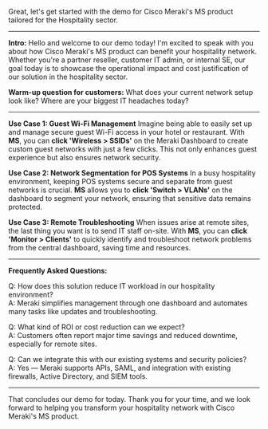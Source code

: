 Great, let's get started with the demo for Cisco Meraki's MS product tailored for the Hospitality sector.

---

**Intro:**
Hello and welcome to our demo today! I'm excited to speak with you about how Cisco Meraki's MS product can benefit your hospitality network. Whether you're a partner reseller, customer IT admin, or internal SE, our goal today is to showcase the operational impact and cost justification of our solution in the hospitality sector.

**Warm-up question for customers:** What does your current network setup look like? Where are your biggest IT headaches today?

---

**Use Case 1: Guest Wi-Fi Management**
Imagine being able to easily set up and manage secure guest Wi-Fi access in your hotel or restaurant. With **MS**, you can **click 'Wireless > SSIDs'** on the Meraki Dashboard to create custom guest networks with just a few clicks. This not only enhances guest experience but also ensures network security.

**Use Case 2: Network Segmentation for POS Systems**
In a busy hospitality environment, keeping POS systems secure and separate from guest networks is crucial. **MS** allows you to **click 'Switch > VLANs'** on the dashboard to segment your network, ensuring that sensitive data remains protected.

**Use Case 3: Remote Troubleshooting**
When issues arise at remote sites, the last thing you want is to send IT staff on-site. With **MS**, you can **click 'Monitor > Clients'** to quickly identify and troubleshoot network problems from the central dashboard, saving time and resources.

---

**Frequently Asked Questions:**

Q: How does this solution reduce IT workload in our hospitality environment?  
A: Meraki simplifies management through one dashboard and automates many tasks like updates and troubleshooting.

Q: What kind of ROI or cost reduction can we expect?  
A: Customers often report major time savings and reduced downtime, especially for remote sites.

Q: Can we integrate this with our existing systems and security policies?  
A: Yes — Meraki supports APIs, SAML, and integration with existing firewalls, Active Directory, and SIEM tools.

---

That concludes our demo for today. Thank you for your time, and we look forward to helping you transform your hospitality network with Cisco Meraki's MS product.
